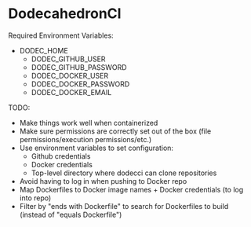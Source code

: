 DodecahedronCI
==============

Required Environment Variables:
* DODEC\_HOME
  * DODEC\_GITHUB\_USER
  * DODEC\_GITHUB\_PASSWORD
  * DODEC\_DOCKER\_USER
  * DODEC\_DOCKER\_PASSWORD
  * DODEC\_DOCKER\_EMAIL

TODO:
* Make things work well when containerized
* Make sure permissions are correctly set out of the box (file permissions/execution permissions/etc.)
* Use environment variables to set configuration:
  * Github credentials
  * Docker credentials
  * Top-level directory where dodecci can clone repositories
* Avoid having to log in when pushing to Docker repo
* Map Dockerfiles to Docker image names + Docker credentials (to log into repo)
* Filter by "ends with Dockerfile" to search for Dockerfiles to build (instead of "equals Dockerfile")
